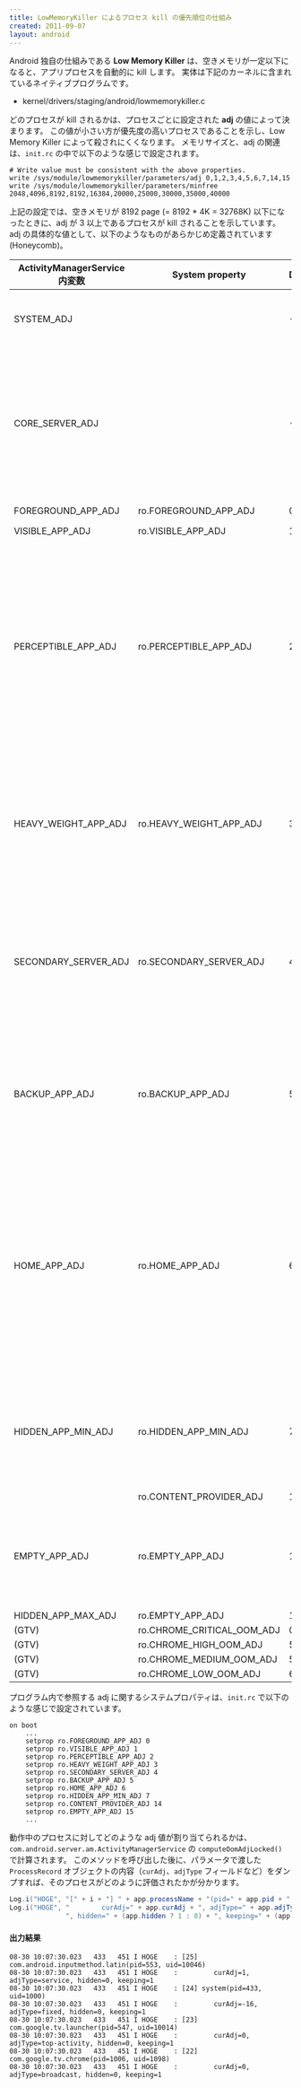 ```yaml
---
title: LowMemoryKiller によるプロセス kill の優先順位の仕組み
created: 2011-09-07
layout: android
---
```


Android 独自の仕組みである **Low Memory Killer** は、空きメモリが一定以下になると、アプリプロセスを自動的に kill します。
実体は下記のカーネルに含まれているネイティブプログラムです。

* kernel/drivers/staging/android/lowmemorykiller.c

どのプロセスが kill されるかは、プロセスごとに設定された **adj** の値によって決まります。
この値が小さい方が優先度の高いプロセスであることを示し、Low Memory Killer によって殺されにくくなります。
メモリサイズと、adj の関連は、`init.rc` の中で以下のような感じで設定されます。

```
# Write value must be consistent with the above properties.
write /sys/module/lowmemorykiller/parameters/adj 0,1,2,3,4,5,6,7,14,15
write /sys/module/lowmemorykiller/parameters/minfree 2048,4096,8192,8192,16384,20000,25000,30000,35000,40000
```

上記の設定では、空きメモリが 8192 page (= 8192 * 4K = 32768K) 以下になったときに、adj が 3 以上であるプロセスが kill されることを示しています。
adj の具体的な値として、以下のようなものがあらかじめ定義されています (Honeycomb)。

| ActivityManagerService 内変数 | System property | Default | Description |
| ---- | ---- | ---- | ---- |
| SYSTEM_ADJ          |                       |-16|The system process runs at the default adjustment.|
| CORE_SERVER_ADJ     |                       |-12|This is a process running a core server, such as telephony. Definitely don't want to kill it, but doing so is not completely fatal.|
| FOREGROUND_APP_ADJ  |ro.FOREGROUND_APP_ADJ    |0|Foreground app|
| VISIBLE_APP_ADJ     |ro.VISIBLE_APP_ADJ       |1|Visible app|
| PERCEPTIBLE_APP_ADJ |ro.PERCEPTIBLE_APP_ADJ   |2|This is a process only hosting components that are perceptible to the user, and we really want to avoid killing them, but they are not immediately visible. An example is background music playback.|
| HEAVY_WEIGHT_APP_ADJ|ro.HEAVY_WEIGHT_APP_ADJ  |3|This is a process with a heavy-weight application. It is in the background, but we want to try to avoid killing it.|
| SECONDARY_SERVER_ADJ|ro.SECONDARY_SERVER_ADJ  |4|This is a process holding a secondary server -- killing tit will not have much of an impact as far as the user is concerned.|
| BACKUP_APP_ADJ      |ro.BACKUP_APP_ADJ        |5|This is a process currently hosting a backup operation. Killing it is not entirely fatal but is generally a bad idea.|
| HOME_APP_ADJ        |ro.HOME_APP_ADJ          |6|This is a process holding the home application -- we want to try avoiding killing it, even if it would normally be in the background, because the user interacts with it so much.|
| HIDDEN_APP_MIN_ADJ  |ro.HIDDEN_APP_MIN_ADJ    |7|This is a process only hosting activities that are not visible, so it can be killed without any disruption.|
|                     |ro.CONTENT_PROVIDER_ADJ |14||
| EMPTY_APP_ADJ       |ro.EMPTY_APP_ADJ        |15|This is a process without anything currently running in it. Definitely the first to go!|
| HIDDEN_APP_MAX_ADJ  |ro.EMPTY_APP_ADJ        |15||
| (GTV) |ro.CHROME_CRITICAL_OOM_ADJ|0||
| (GTV) |ro.CHROME_HIGH_OOM_ADJ|5||
| (GTV) |ro.CHROME_MEDIUM_OOM_ADJ|5||
| (GTV) | ro.CHROME_LOW_OOM_ADJ|6||


プログラム内で参照する adj に関するシステムプロパティは、`init.rc` で以下のような感じで設定されています。

```
on boot
    ...
    setprop ro.FOREGROUND_APP_ADJ 0
    setprop ro.VISIBLE_APP_ADJ 1
    setprop ro.PERCEPTIBLE_APP_ADJ 2
    setprop ro.HEAVY_WEIGHT_APP_ADJ 3
    setprop ro.SECONDARY_SERVER_ADJ 4
    setprop ro.BACKUP_APP_ADJ 5
    setprop ro.HOME_APP_ADJ 6
    setprop ro.HIDDEN_APP_MIN_ADJ 7
    setprop ro.CONTENT_PROVIDER_ADJ 14
    setprop ro.EMPTY_APP_ADJ 15
    ...
```

動作中のプロセスに対してどのような adj 値が割り当てられるかは、`com.android.server.am.ActivityManagerService` の `computeOomAdjLocked()` で計算されます。
このメソッドを呼び出した後に、パラメータで渡した `ProcessRecord` オブジェクトの内容（`curAdj`、`adjType` フィールドなど）をダンプすれば、そのプロセスがどのように評価されたかが分かります。

```java
Log.i("HOGE", "[" + i + "] " + app.processName + "(pid=" + app.pid + ", uid=" + app.info.uid + ")");
Log.i("HOGE", "        curAdj=" + app.curAdj + ", adjType=" + app.adjType +
              ", hidden=" + (app.hidden ? 1 : 0) + ", keeping=" + (app.keeping ? 1 : 0));
```

#### 出力結果

```
08-30 10:07:30.023   433   451 I HOGE    : [25] com.android.inputmethod.latin(pid=553, uid=10046)
08-30 10:07:30.023   433   451 I HOGE    :         curAdj=1, adjType=service, hidden=0, keeping=1
08-30 10:07:30.023   433   451 I HOGE    : [24] system(pid=433, uid=1000)
08-30 10:07:30.023   433   451 I HOGE    :         curAdj=-16, adjType=fixed, hidden=0, keeping=1
08-30 10:07:30.023   433   451 I HOGE    : [23] com.google.tv.launcher(pid=547, uid=10014)
08-30 10:07:30.023   433   451 I HOGE    :         curAdj=0, adjType=top-activity, hidden=0, keeping=1
08-30 10:07:30.023   433   451 I HOGE    : [22] com.google.tv.chrome(pid=1006, uid=1098)
08-30 10:07:30.023   433   451 I HOGE    :         curAdj=0, adjType=broadcast, hidden=0, keeping=1
```

